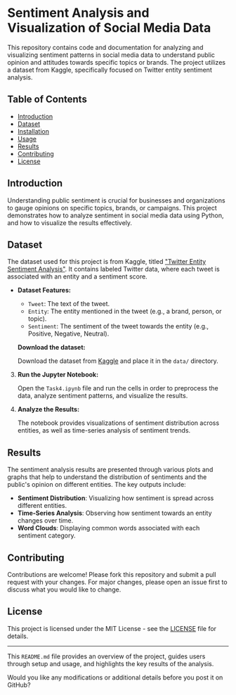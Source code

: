  # Sentiment Analysis and Visualization of Social Media Data

This repository contains code and documentation for analyzing and visualizing sentiment patterns in social media data to understand public opinion and attitudes towards specific topics or brands. The project utilizes a dataset from Kaggle, specifically focused on Twitter entity sentiment analysis.

## Table of Contents

- [Introduction](#introduction)
- [Dataset](#dataset)
- [Installation](#installation)
- [Usage](#usage)
- [Results](#results)
- [Contributing](#contributing)
- [License](#license)

## Introduction

Understanding public sentiment is crucial for businesses and organizations to gauge opinions on specific topics, brands, or campaigns. This project demonstrates how to analyze sentiment in social media data using Python, and how to visualize the results effectively.

## Dataset

The dataset used for this project is from Kaggle, titled ["Twitter Entity Sentiment Analysis"](https://www.kaggle.com/datasets/jp797498e/twitter-entity-sentiment-analysis). It contains labeled Twitter data, where each tweet is associated with an entity and a sentiment score.

- **Dataset Features:**
  - `Tweet`: The text of the tweet.
  - `Entity`: The entity mentioned in the tweet (e.g., a brand, person, or topic).
  - `Sentiment`: The sentiment of the tweet towards the entity (e.g., Positive, Negative, Neutral).


  **Download the dataset:**

   Download the dataset from [Kaggle](https://www.kaggle.com/datasets/jp797498e/twitter-entity-sentiment-analysis) and place it in the `data/` directory.

3. **Run the Jupyter Notebook:**

   Open the `Task4.ipynb` file and run the cells in order to preprocess the data, analyze sentiment patterns, and visualize the results.

4. **Analyze the Results:**

   The notebook provides visualizations of sentiment distribution across entities, as well as time-series analysis of sentiment trends.

## Results

The sentiment analysis results are presented through various plots and graphs that help to understand the distribution of sentiments and the public's opinion on different entities. The key outputs include:

- **Sentiment Distribution**: Visualizing how sentiment is spread across different entities.
- **Time-Series Analysis**: Observing how sentiment towards an entity changes over time.
- **Word Clouds**: Displaying common words associated with each sentiment category.

## Contributing

Contributions are welcome! Please fork this repository and submit a pull request with your changes. For major changes, please open an issue first to discuss what you would like to change.

## License

This project is licensed under the MIT License - see the [LICENSE](LICENSE) file for details.

---

This `README.md` file provides an overview of the project, guides users through setup and usage, and highlights the key results of the analysis.

Would you like any modifications or additional details before you post it on GitHub?
